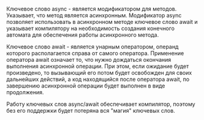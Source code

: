 Ключевое слово async - является модификатором для методов. Указывает, что метод является асинхронным. Модификатор async позволяет использовать в асинхронном методе ключевое слово await и указывает компилятору на необходимость создания конечного автомата для обеспечения работы асинхронного метода.

Ключевое слово await - является унарным оператором, операнд которого располагается справа от самого оператора. Применение оператора await означает то, что нужно дождаться окончания выполнения асинхронной операции. При этом, если ожидание будет произведено, то вызывающий его потом будет освобожден для своих дальнейших действий, а код находящийся после оператора await, по завершению асинхронной операции будет выполнен в виде продолжения.

Работу ключевых слов async/await обеспечивает компилятор, поэтому без его поддержки будет потеряна вся "магия" ключевых слов.
